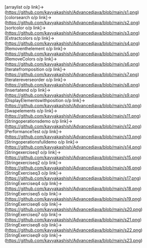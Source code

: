 [arraylist o/p link]->(https://github.com/kavyakashish/Advancedjava/blob/main/s1.png)
[colorsearch o/p link]->(https://github.com/kavyakashish/Advancedjava/blob/main/s2.png)
[sortcolor o/p link]->(https://github.com/kavyakashish/Advancedjava/blob/main/s3.png)
[Extractcolors o/p link]->(https://github.com/kavyakashish/Advancedjava/blob/main/s4.png)
[Removenthelement o/p link]->(https://github.com/kavyakashish/Advancedjava/blob/main/s5.png)
[RemoveColors o/p link]->(https://github.com/kavyakashish/Advancedjava/blob/main/s6.png)
[Iteratefromposition o/p link]->(https://github.com/kavyakashish/Advancedjava/blob/main/s7.png)
[Iteratereverseorder o/p link]->(https://github.com/kavyakashish/Advancedjava/blob/main/s8.png)
[Insertatend o/p link]->(https://github.com/kavyakashish/Advancedjava/blob/main/s9.png)
[DisplayElementswithposition o/p link]->(https://github.com/kavyakashish/Advancedjava/blob/main/s10.png)
[Swapelements o/p link]->(https://github.com/kavyakashish/Advancedjava/blob/main/s11.png)
[Stringoperationsdemo o/p link]->(https://github.com/kavyakashish/Advancedjava/blob/main/s12.png)
[PerformanceTest o/p link]->(https://github.com/kavyakashish/Advancedjava/blob/main/s13.png)
[Stringoperationsfulldemo o/p link]->(https://github.com/kavyakashish/Advancedjava/blob/main/s14.png)
[Stringexerciseq1 o/p link]->(https://github.com/kavyakashish/Advancedjava/blob/main/s15.png)
[Stringexerciseq2 o/p link]->(https://github.com/kavyakashish/Advancedjava/blob/main/s16.png)
[StringExerciseq3 o/p link]->(https://github.com/kavyakashish/Advancedjava/blob/main/s17.png)
[StringExerciseq4 o/p link]->(https://github.com/kavyakashish/Advancedjava/blob/main/s18.png)
[StringExerciseq5 o/p link]->(https://github.com/kavyakashish/Advancedjava/blob/main/s19.png)
[StringExerciseq6 o/p link]->(https://github.com/kavyakashish/Advancedjava/blob/main/s20.png)
[StringExerciseq7 o/p link]->(https://github.com/kavyakashish/Advancedjava/blob/main/s21.png)
[StringExerciseq8 o/p link]->(https://github.com/kavyakashish/Advancedjava/blob/main/s22.png)
[StringExerciseq9 o/p link]->(https://github.com/kavyakashish/Advancedjava/blob/main/s23.png)
